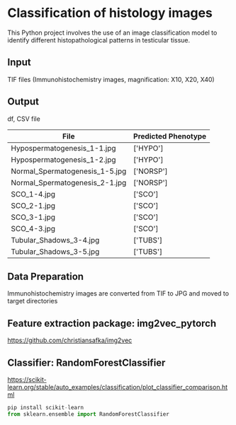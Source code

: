 # Classification of histology images 

This Python project involves the use of an image classification model to identify different histopathological patterns in testicular tissue. 

## Input
TIF files (Immunohistochemistry images, magnification: X10, X20, X40)

## Output
df, CSV file

| File                           | Predicted Phenotype |
|--------------------------------|---------------------|
| Hypospermatogenesis_1-1.jpg    | ['HYPO']            |
| Hypospermatogenesis_1-2.jpg    | ['HYPO']            |
| Normal_Spermatogenesis_1-5.jpg | ['NORSP']           |
| Normal_Spermatogenesis_2-1.jpg | ['NORSP']           |
| SCO_1-4.jpg                    | ['SCO']             |
| SCO_2-1.jpg                    | ['SCO']             |
| SCO_3-1.jpg                    | ['SCO']             |
| SCO_4-3.jpg                    | ['SCO']             |
| Tubular_Shadows_3-4.jpg        | ['TUBS']            |
| Tubular_Shadows_3-5.jpg        | ['TUBS']            |

## Data Preparation
Immunohistochemistry images are converted from TIF to JPG and moved to target directories 

## Feature extraction package: img2vec_pytorch
https://github.com/christiansafka/img2vec

## Classifier: RandomForestClassifier
https://scikit-learn.org/stable/auto_examples/classification/plot_classifier_comparison.html

```python
pip install scikit-learn
from sklearn.ensemble import RandomForestClassifier
```
